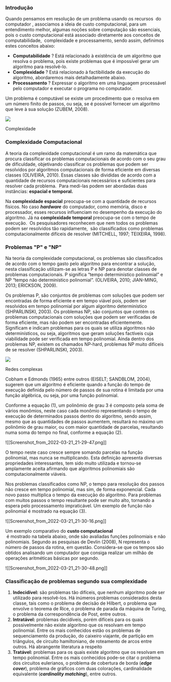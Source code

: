 ### Introdução

Quando pensamos em resolução de um problema usando os recursos  do computador , associamos a ideia de custo computacional, para um entendimento melhor, algumas noções sobre computação são essenciais, pois o custo computacional está associado diretamente aos conceitos de computabilidade,  complexidade e processamento, sendo assim, definimos estes conceitos abaixo:

- **Computabilidade** ? Está relacionado à existência de um algoritmo que resolva o problema, pois existe problemas que é impossível gerar um algoritmo para resolvê-lo.
- **Complexidade** ? Está relacionado à factibilidade da execução do algoritmo, abordaremos mais detalhadamente abaixo.
- **Processamento** ? Expressar o algoritmo em uma linguagem processável pelo computador e executar o programa no computador.

Um problema é computável se existe um procedimento que o resolva em um número finito de passos, ou seja, se é possível fornecer um algoritmo que leve à sua solução (ZUBEM, 2008).

[![](https://img.uninove.br/static/0/0/0/0/0/0/0/2/6/7/2/267292/15465.png)](https://img.uninove.br/static/0/0/0/0/0/0/0/2/6/7/2/267292/15465.png)

Complexidade

### Complexidade Computacional

A teoria da complexidade computacional é um ramo da matemática que procura classificar os problemas computacionais de acordo com o seu grau de dificuldade, objetivando classificar os problemas que podem ser resolvidos por algoritmos computacionais de forma eficiente em diversas classes (OLIVEIRA, 2010). Essas classes são divididas de acordo com a quantidade de recursos computacionais necessários e suficientes para resolver cada problema.  Para medi-las podem ser abordadas duas instâncias: **espacial e temporal.**

Na **complexidade espacial** preocupa-se com a quantidade de recursos físicos. No caso _**hardware**_ do computador, como memória, disco e processador, esses recursos influenciam no desempenho da execução do algoritmo. Já na **complexidade temporal** preocupa-se com o tempo de execução.  Os pesquisadores reconhecem que nem todos os problemas podem ser resolvidos tão rapidamente,  são classificados como problemas computacionalmente difíceis de resolver (MITCHELL, 1997; TEIXEIRA, 1998).

### Problemas "P" e "NP"

Na teoria da complexidade computacional, os problemas são classificados de acordo com o tempo gasto pelo algoritmo para encontrar a solução, nesta classificação utilizam-se as letras P e NP para denotar classes de problemas computacionais. P significa “tempo determinístico polinomial” e NP “tempo não determinístico polinomial”. (OLIVEIRA, 2010; JIAN-MING, 2013; ERICKSON, 2009).

Os problemas P, são conjuntos de problemas com soluções que podem ser encontradas de forma eficiente e em tempo viável pois, podem ser resolvidos em tempo polinomial por algum algoritmo determinístico (SHPARLINSKI, 2003). Os problemas NP, são conjuntos que contém os problemas computacionais com soluções que podem ser verificadas de forma eficiente, mas não podem ser encontradas eficientemente. Significam e indicam problemas para os quais se utiliza algoritmos não determinísticos, ou seja, algoritmos que geram soluções factíveis cuja viabilidade pode ser verificada em tempo polinomial. Ainda dentro dos problemas NP, existem os chamados NP-hard, problemas NP muito difíceis de se resolver (SHPARLINSKI, 2003).

[![](https://img.uninove.br/static/0/0/0/0/0/0/0/2/6/9/9/269979/13028.jpg)](https://img.uninove.br/static/0/0/0/0/0/0/0/2/6/9/9/269979/13028.jpg)

Redes complexas

Cobham e Edmonds (1965) entre outros (EISELT; SANDBLOM, 2004), sugerem que um algoritmo é eficiente quando a função do tempo de execução definida pelo número de passos de sua rotina é limitada por uma função algébrica, ou seja, por uma função polinomial.

Conforme a equação (1), um polinômio de grau 3 é composto pela soma de vários monômios, neste caso cada monômio representando o tempo de execução de determinados passos dentro do algoritmo, sendo assim, mesmo que as quantidades de passos aumentem, resultará no máximo um polinômio de grau maior, ou com maior quantidade de parcelas, resultando numa soma do tempo no final, conforme a equação (2).

![[Screenshot_from_2022-03-21_21-29-47.png]]

O tempo neste caso cresce sempre somando parcelas na função polinomial, mas nunca se multiplicando. Esta definição apresenta diversas propriedades interessantes, tem sido muito utilizada e tornou-se amplamente aceita afirmando que algoritmos polinomiais são computacionalmente viáveis.

Nos problemas classificados como NP, o tempo para resolução dos passos não cresce em tempo polinomial, mas sim, de forma exponencial. Cada novo passo multiplica o tempo da execução do algoritmo. Para problemas com muitos passos o tempo resultante pode ser muito alto, tornando a espera pelo processamento impraticável. Um exemplo de função não polinomial é mostrado na equação (3).

![[Screenshot_from_2022-03-21_21-30-16.png]]

Um exemplo comparativo do **custo computacional**  
 é mostrado na tabela abaixo, onde são avaliadas funções polinomiais e não polinomiais. Segundo as pesquisas de Devlin (2008), N representa o número de passos da rotina, em questão. Considera-se que os tempos são obtidos analisando um computador que consiga realizar um milhão de operações aritméticas básicas por segundo.  

![[Screenshot_from_2022-03-21_21-30-48.png]]

### Classificação de problemas segundo sua complexidade

1. **Indecidível:** são problemas tão difíceis, que nenhum algoritmo pode ser utilizado para resolvê-los. Há inúmeros problemas considerados desta classe, tais como o problema de decisão de Hilbert, o problema que envolve o teorema de Rice, o problema de parada da máquina de Turing, o problema da correspondência de Post, entre outros.
2. **Intratável:** problemas decidíveis, porém difíceis para os quais possivelmente não existe algoritmo que os resolvam em tempo polinomial. Entre os mais conhecidos estão os problemas de sequenciamento da produção, do caixeiro viajante, de partição em triângulos, de circuito hamiltoniano, de roteamento de arcos entre outros. Há abrangente literatura a respeito
3. **Tratável:** problemas para os quais existe algoritmo que os resolvam em tempo polinomial. Entre os mais conhecidos pode-se citar o problema dos circuitos eulerianos, o problema de cobertura de borda (_**edge cover**_), problema de gráficos com duas colorações, cardinalidade equivalente (_**cardinality matching**_), entre outros.